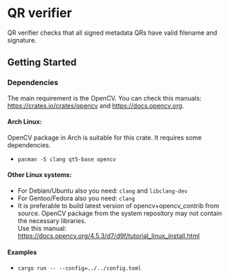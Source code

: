# QR verifier

QR verifier checks that all signed metadata QRs have valid filename and signature.

## Getting Started

### Dependencies

The main requirement is the OpenCV. You can check this manuals: https://crates.io/crates/opencv and https://docs.opencv.org.

#### Arch Linux:

OpenCV package in Arch is suitable for this crate. It requires some dependencies.

* `pacman -S clang qt5-base opencv`

#### Other Linux systems:

* For Debian/Ubuntu also you need: `clang` and `libclang-dev`
* For Gentoo/Fedora also you need: `clang`
* It is preferable to build latest version of opencv+opencv_contrib from source. OpenCV package from the system repository may not contain the necessary libraries.\
Use this manual: https://docs.opencv.org/4.5.3/d7/d9f/tutorial_linux_install.html

#### Examples

* `cargo run -- --config=../../config.toml`
